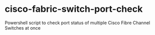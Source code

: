 # cisco-fabric-switch-port-check
Powershell script to check port status of multiple Cisco Fibre Channel Switches at once
